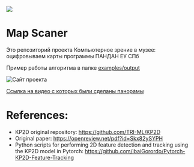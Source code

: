 ![](https://static.tildacdn.com/tild3966-3830-4630-a431-366631313034/bage.jpg)
# Map Scaner

Это репозиторий проекта Компьютерное зрение в музее: оцифровываем карты программы ПАНДАН ЕУ СПб

Пример работы алгоритма в папке [examples/output](https://github.com/VladislavYanov/map_scanner/tree/main/examples/output)

![Сайт проекта](http://projects.pandan.eusp.org/map_scanner)

[Ссылка на видео с которых были сделаны панорамы](https://drive.google.com/drive/folders/1IbupJ0Die2wutfJO55lcgCu7AdYoTIbE?usp=sharing)


# References:
* KP2D original repository: https://github.com/TRI-ML/KP2D
* Original paper: https://openreview.net/pdf?id=Skx82ySYPH
* Python scripts for performing 2D feature detection and tracking using the KP2D model in Pytorch: https://github.com/ibaiGorordo/Pytorch-KP2D-Feature-Tracking
